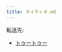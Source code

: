 ```yaml
---
title: ネイティオ.md
---
```

<div>

転送先:

-   [トゥートゥー](/%E3%83%88%E3%82%A5%E3%83%BC%E3%83%88%E3%82%A5%E3%83%BC "トゥートゥー")

</div>

<div>

</div>
